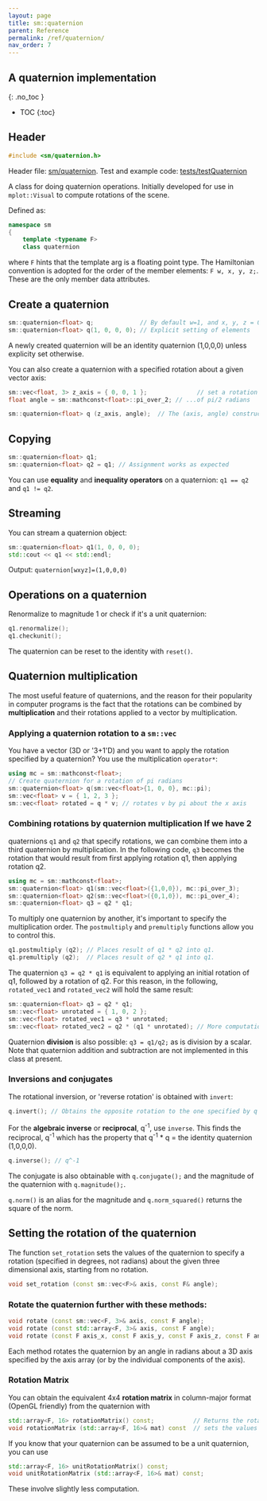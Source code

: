 ```yaml
---
layout: page
title: sm::quaternion
parent: Reference
permalink: /ref/quaternion/
nav_order: 7
---
```

## A quaternion implementation
{: .no_toc }

- TOC
{:toc}

## Header

```c++
#include <sm/quaternion.h>
```
Header file: [sm/quaternion](https://github.com/sebsjames/maths/blob/main/sm/quaternion). Test and example code:  [tests/testQuaternion](https://github.com/sebsjames/maths/blob/main/tests/testQuaternion.cpp)

A class for doing quaternion operations. Initially developed for use in `mplot::Visual` to compute rotations of the scene.

Defined as:
```c++
namespace sm
{
    template <typename F>
    class quaternion
```
where `F` hints that the template arg is a floating point type. The Hamiltonian convention is adopted for the order of the member elements: `F w, x, y, z;`. These are the only member data attributes.



## Create a quaternion

```c++
sm::quaternion<float> q;             // By default w=1, and x, y, z = 0;
sm::quaternion<float> q(1, 0, 0, 0); // Explicit setting of elements
```
A newly created quaternion will be an identity quaternion (1,0,0,0) unless explicity set otherwise.

You can also create a quaternion with a specified rotation about a given vector axis:
```c++
sm::vec<float, 3> z_axis = { 0, 0, 1 };              // set a rotation about the z axis...
float angle = sm::mathconst<float>::pi_over_2; // ...of pi/2 radians

sm::quaternion<float> q (z_axis, angle);  // The (axis, angle) constructor
```


## Copying
```c++
sm::quaternion<float> q1;
sm::quaternion<float> q2 = q1; // Assignment works as expected
```

You can use **equality** and **inequality operators** on a quaternion: `q1 == q2` and `q1 != q2`.

## Streaming

You can stream a quaternion object:
```c++
sm::quaternion<float> q1(1, 0, 0, 0);
std::cout << q1 << std::endl;
```
Output: `quaternion[wxyz]=(1,0,0,0)`

## Operations on a quaternion

Renormalize to magnitude 1 or check if it's a unit quaternion:

```c++
q1.renormalize();
q1.checkunit();
```
The quaternion can be reset to the identity with `reset()`.

## Quaternion multiplication

The most useful feature of quaternions, and the reason for their popularity in computer programs is the fact that the rotations can be combined by **multiplication** and their rotations applied to a vector by multiplication.

### Applying a quaternion rotation to a `sm::vec`

You have a vector (3D or '3+1'D) and you want to apply the rotation specified by a quaternion? You use the multiplication `operator*`:

```c++
using mc = sm::mathconst<float>;
// Create quaternion for a rotation of pi radians
sm::quaternion<float> q(sm::vec<float>{1, 0, 0}, mc::pi);
sm::vec<float> v = { 1, 2, 3 };
sm::vec<float> rotated = q * v; // rotates v by pi about the x axis
```

### Combining rotations by quaternion multiplication If we have 2
quaternions `q1` and `q2` that specify rotations, we can combine them
into a third quaternion by multiplication. In the following code, `q3`
becomes the rotation that would result from first applying rotation
q1, then applying rotation q2.

```c++
using mc = sm::mathconst<float>;
sm::quaternion<float> q1(sm::vec<float>({1,0,0}), mc::pi_over_3);
sm::quaternion<float> q2(sm::vec<float>({0,1,0}), mc::pi_over_4);
sm::quaternion<float> q3 = q2 * q1;
```

To multiply one quaternion by another, it's important to specify the
multiplication order. The `postmultiply` and `premultiply` functions
allow you to control this.

```c++
q1.postmultiply (q2); // Places result of q1 * q2 into q1.
q1.premultiply (q2);  // Places result of q2 * q1 into q1.
```

The quaternion `q3 = q2 * q1` is equivalent to applying an initial rotation of q1, followed by a rotation of q2. For this reason, in the following, `rotated_vec1` and `rotated_vec2` will hold the same result:

```c++
sm::quaternion<float> q3 = q2 * q1;
sm::vec<float> unrotated = { 1, 0, 2 };
sm::vec<float> rotated_vec1 = q3 * unrotated;
sm::vec<float> rotated_vec2 = q2 * (q1 * unrotated); // More computation required
```

Quaternion **division** is also possible: `q3 = q1/q2;` as is division by a scalar. Note that quaternion addition and subtraction are not implemented in this class at present.

### Inversions and conjugates

The rotational inversion, or 'reverse rotation' is obtained with `invert`:
```c++
q.invert(); // Obtains the opposite rotation to the one specified by q
```
For the **algebraic inverse** or **reciprocal**, q<sup>-1</sup>, use `inverse`. This finds the reciprocal, q<sup>-1</sup> which has the property that q<sup>-1</sup> * q = the identity quaternion (1,0,0,0).

```c++
q.inverse(); // q^-1
```
The conjugate is also obtainable with `q.conjugate();` and the magnitude of the quaternion with `q.magnitude();`.

`q.norm()` is an alias for the magnitude and `q.norm_squared()` returns the square of the norm.

## Setting the rotation of the quaternion

The function `set_rotation` sets the values of the quaternion to specify a rotation
(specified in degrees, not radians) about the given three dimensional
axis, starting from no rotation.

```c++
void set_rotation (const sm::vec<F>& axis, const F& angle);
```

### Rotate the quaternion further with these methods:

```c++
void rotate (const sm::vec<F, 3>& axis, const F angle);
void rotate (const std::array<F, 3>& axis, const F angle);
void rotate (const F axis_x, const F axis_y, const F axis_z, const F angle)
```
Each method rotates the quaternion by an angle in radians about a 3D axis specified by the axis array (or by the individual components of the axis).

### Rotation Matrix

You can obtain the equivalent 4x4 **rotation matrix** in column-major format (OpenGL friendly) from the quaternion with
```c++
std::array<F, 16> rotationMatrix() const;           // Returns the rotation matrix
void rotationMatrix (std::array<F, 16>& mat) const  // sets the values in the passed-in matrix
```
If you know that your quaternion can be assumed to be a unit quaternion, you can use
```c++
std::array<F, 16> unitRotationMatrix() const;
void unitRotationMatrix (std::array<F, 16>& mat) const;
```
These involve slightly less computation.
